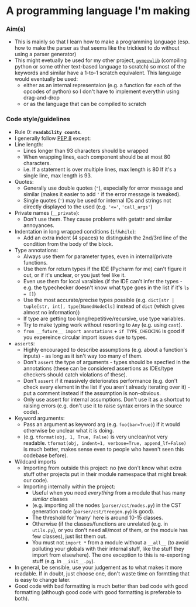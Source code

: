 # A programming language I'm making
### Aim(s)
- This is mainly so that I learn how to make a programming language (esp. how to make the parser as that seems like the trickiest to do without using a parser generator)
- This might evetually be used for my other project, [`pymeowlib`](https://github.com/MarcellPerger1/pymeowlib) (compiling python or some othher text-based language to scratch)
  so most of the keywords and similar have a 1-to-1 scratch equivalent.
  This language would eventually be used:
  - either as an internal representaion (e.g. a function for each of the opcodes of python) so I don't have to implement everythin using drag-and-drop
  - or as the language that can be compiled to scratch

### Code style/guidelines
- Rule 0: **`readability counts`**.
- I generally follow [PEP 8](https://peps.python.org/pep-0008/) except:
- Line length:
  - Lines longer than 93 characters should be wrapped
  - When wrapping lines, each component should be at most 80 characters.
  - i.e. If a statement is over multiple lines, max length is 80 If it's a single line, max length is 93.
- Quotes:
  - Generally use double quotes (`"`), especially for error message and similar (makes it easier to add `'` if the error message is tweaked).
  - Single quotes (`'`) may be used for internal IDs and strings not directly displayed to the used (e.g. `'<='`, `'call_args'`)
- Private names (`__private`):
  - Don't use them. They cause problems with getattr and similar annoyances.
- Indentation in long wrapped conditions (`if`/`while`):
  - Add an extra indent (4 spaces) to distinguish the 2nd/3rd line of the condition from the body of the block.
- Type annotations:
  - Always use them for parameter types, even in internal/private functions.
  - Use them for return types if the IDE (Pycharm for me) can't figure it out, or if it's unclear, or you just feel like it.
  - Even use them for local varaibles (if the IDE can't infer the types - e.g. the typechecker doesn't know what type goes in the list if it's `ls = []`)
  - Use the most accurate/precise types possible (e.g. `dict[str | tuple[str, int], type[NamedNodeCls]` instead of `dict` (which gives almost no information))
  - If type are getting too long/repetitive/recursive, use type variables.
  - Try to make typing work without resorting to `Any` (e.g. using `cast`).
  - `from __future__ import annotations` + `if TYPE_CHECKING` is good if you expereince circular import issues due to types.
- `assert`s:
  - Highly encouraged to describe assumptions (e.g. about a function's inputs) - as long as it isn't way too many of them.
  - Don't `assert` the type of arguments - types should be specfied in the annotations (these can be considered assertions as IDEs/type checkers should catch violations of these).
  - Don't `assert` if it massively deteriorates performance (e.g. don't check every element in the list if you aren't already iterating over it) - put a comment instead if the assumption is non-obvious.
  - Only use assert for internal assumptions. Don't use it as a shortcut to raising errors (e.g. don't use it to raise syntax errors in the source code).
- Keyword arguments:
  - Pass an argument as keyword arg (e.g. `foo(bar=True)`) if it would otherwise be unclear what it is doing.
  - (e.g. `tformat(obj, 1, True, False)` is very unclear/not very readable. `tformat(obj, indent=1, verbose=True, append_lf=False)` is much better, makes sense even to people who haven't seen this codebase before).
- Wildcard imports
  - Importing from outside this project: no (we don't know what extra stuff other projects put in their module namespace that might break our code).
  - Importing internally within the project:
    - Useful when you need *everything* from a module that has many *similar* classes
    - (e.g. importing all the nodes (`parser/cst/nodes.py`) in the CST generation code (`parser/cst/treegen.py`) is good).
    - The threshold for 'many' here is around 10-15 classes.
    - Otherwise (if the classes/functions are unrelated (e.g. in `utils.py`), or you don't need all/most of them, or the module has few classes), just list them out.
    - You must not `import *` from a module without a `__all__` (to avoid polluting your globals with their internal stuff, like the stuff they import from elsewhere). The one exception to this is re-exporting stuff (e.g. in `__init__.py`).
- In general, be sensible, use your judgement as to what makes it more readable. If in doubt, just choose one, don't waste time on formtting that is easy to change later.
- Good code with bad formatting is much better than bad code with good formatting (although good code with good formatting is preferable to both).
